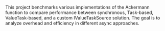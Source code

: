 This project benchmarks various implementations of the Ackermann function to compare performance between synchronous, Task-based, ValueTask-based, and a custom IValueTaskSource solution. The goal is to analyze overhead and efficiency in different async approaches.
